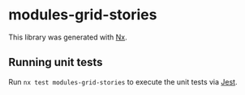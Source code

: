 # modules-grid-stories

This library was generated with [Nx](https://nx.dev).

## Running unit tests

Run `nx test modules-grid-stories` to execute the unit tests via [Jest](https://jestjs.io).
